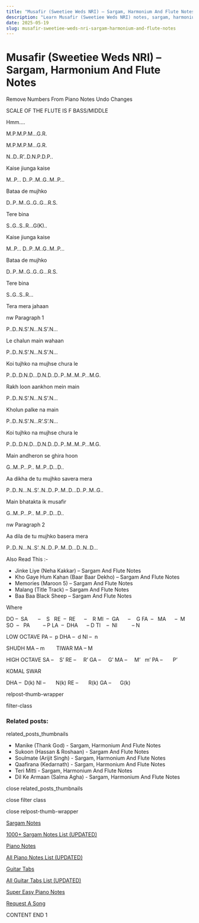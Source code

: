 ```yaml
---
title: "Musafir (Sweetiee Weds NRI) – Sargam, Harmonium And Flute Notes"
description: "Learn Musafir (Sweetiee Weds NRI) notes, sargam, harmonium notations and flute notes. Easy step-by-step tutorial for beginners."
date: 2025-05-19
slug: musafir-sweetiee-weds-nri-sargam-harmonium-and-flute-notes
---
```


# Musafir (Sweetiee Weds NRI) – Sargam, Harmonium And Flute Notes

Remove Numbers From Piano Notes
Undo Changes

SCALE OF THE FLUTE IS F BASS/MIDDLE

Hmm….

M.P.M.P.M…G.R.

M.P.M.P.M…G.R.

N..D..R’..D.N.P.D.P..

Kaise jiunga kaise

M..P… D..P..M..G..M..P…

Bataa de mujhko

D..P..M..G..G..G…R.S.

Tere bina

S..G..S..R…G(K)..

Kaise jiunga kaise

M..P… D..P..M..G..M..P…

Bataa de mujhko

D..P..M..G..G..G…R.S.

Tere bina

S..G..S..R…

Tera mera jahaan

nw Paragraph 1

P..D..N.S’.N…N.S’.N…

Le chalun main wahaan

P..D..N.S’.N…N.S’.N…

Koi tujhko na mujhse chura le

P..D..D.N.D…D.N.D..D..P..M..M..P…M.G.

Rakh loon aankhon mein main

P..D..N.S’.N…N.S’.N…

Kholun palke na main

P..D..N.S’.N…R’.S’.N…

Koi tujhko na mujhse chura le

P..D..D.N.D…D.N.D..D..P..M..M..P…M.G.

Main andheron se ghira hoon

G..M..P…P.. M..P..D…D..

Aa dikha de tu mujhko savera mera

P..D..N…N..S’..N..D..P..M..D…D..P..M..G..

Main bhatakta ik musafir

G..M..P…P.. M..P..D…D..

nw Paragraph 2

Aa dila de tu mujhko basera mera

P..D..N…N..S’..N..D..P..M..D…D..N..D…

Also Read This :-

* Jinke Liye (Neha Kakkar) – Sargam And Flute Notes
* Kho Gaye Hum Kahan (Baar Baar Dekho) – Sargam And Flute Notes
* Memories (Maroon 5) – Sargam And Flute Notes
* Malang (Title Track) – Sargam And Flute Notes
* Baa Baa Black Sheep – Sargam And Flute Notes

Where

DO –  SA       –    S  
RE  –  RE      –    R
MI  –  GA      –    G
FA  –   MA      –  M
SO  –   PA         – P
LA  –  DHA      – D
TI    –  NI          – N

LOW OCTAVE
PA –  p
DHA –  d
NI –  n

SHUDH MA – m        TIWAR MA – M

HIGH OCTAVE
SA –    S’
RE –     R’
GA –     G’
MA –     M’   m’
PA –       P’

KOMAL SWAR

DHA –  D(k)
NI –       N(k)
RE –       R(k)
GA –      G(k)

relpost-thumb-wrapper

filter-class

### Related posts:

related_posts_thumbnails

* Manike (Thank God) - Sargam, Harmonium And Flute Notes
* Sukoon (Hassan & Roshaan) - Sargam And Flute Notes
* Soulmate (Arijit Singh) - Sargam, Harmonium And Flute Notes
* Qaafirana (Kedarnath) - Sargam, Harmonium And Flute Notes
* Teri Mitti - Sargam, Harmonium And Flute Notes
* Dil Ke Armaan (Salma Agha) - Sargam, Harmonium And Flute Notes

close related_posts_thumbnails

close filter class

close relpost-thumb-wrapper

[Sargam Notes](https://www.notationsworld.com/sargam-notes.html)

[1000+ Sargam Notes List (UPDATED)](https://www.notationsworld.com/all-songs-list-sargam-notes.html)

[Piano Notes](https://www.notationsworld.com/piano-notes.html)

[All Piano Notes List (UPDATED)](https://www.notationsworld.com/all-songs-list-piano-notes.html)

[Guitar Tabs](https://www.notationsworld.com/guitar-tabs.html)

[All Guitar Tabs List (UPDATED)](https://www.notationsworld.com/all-songs-list-guitar-tabs.html)

[Super Easy Piano Notes](https://studywall.in/)

[Request A Song](https://www.notationsworld.com/request-a-song.html)

CONTENT END 1

